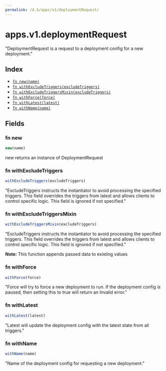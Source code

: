 ```yaml
---
permalink: /4.5/apps/v1/deploymentRequest/
---
```


# apps.v1.deploymentRequest

"DeploymentRequest is a request to a deployment config for a new deployment."

## Index

* [`fn new(name)`](#fn-new)
* [`fn withExcludeTriggers(excludeTriggers)`](#fn-withexcludetriggers)
* [`fn withExcludeTriggersMixin(excludeTriggers)`](#fn-withexcludetriggersmixin)
* [`fn withForce(force)`](#fn-withforce)
* [`fn withLatest(latest)`](#fn-withlatest)
* [`fn withName(name)`](#fn-withname)

## Fields

### fn new

```ts
new(name)
```

new returns an instance of DeploymentRequest

### fn withExcludeTriggers

```ts
withExcludeTriggers(excludeTriggers)
```

"ExcludeTriggers instructs the instantiator to avoid processing the specified triggers. This field overrides the triggers from latest and allows clients to control specific logic. This field is ignored if not specified."

### fn withExcludeTriggersMixin

```ts
withExcludeTriggersMixin(excludeTriggers)
```

"ExcludeTriggers instructs the instantiator to avoid processing the specified triggers. This field overrides the triggers from latest and allows clients to control specific logic. This field is ignored if not specified."

**Note:** This function appends passed data to existing values

### fn withForce

```ts
withForce(force)
```

"Force will try to force a new deployment to run. If the deployment config is paused, then setting this to true will return an Invalid error."

### fn withLatest

```ts
withLatest(latest)
```

"Latest will update the deployment config with the latest state from all triggers."

### fn withName

```ts
withName(name)
```

"Name of the deployment config for requesting a new deployment."